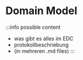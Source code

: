 # Domain Model

:::info possible content
* was gibt es alles im EDC
* protokollbeschriebung
* (in mehreren .md files)
:::